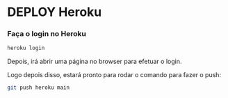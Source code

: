 # DEPLOY Heroku

### Faça o login no Heroku
```bash
heroku login
```

 Depois, irá abrir uma página no browser para efetuar o login.

 Logo depois disso, estará pronto para rodar o comando para fazer o push:
```bash
git push heroku main
```
